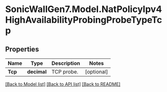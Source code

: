 # SonicWallGen7.Model.NatPolicyIpv4HighAvailabilityProbingProbeTypeTcp

## Properties

Name | Type | Description | Notes
------------ | ------------- | ------------- | -------------
**Tcp** | **decimal** | TCP probe. | [optional] 

[[Back to Model list]](../README.md#documentation-for-models) [[Back to API list]](../README.md#documentation-for-api-endpoints) [[Back to README]](../README.md)

